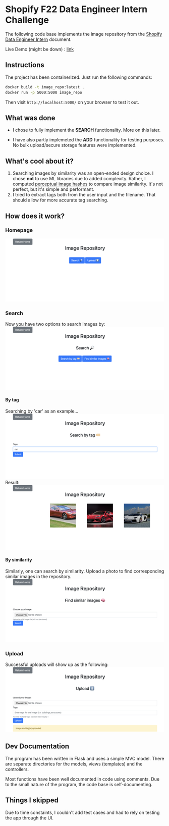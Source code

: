 # Shopify F22 Data Engineer Intern Challenge

The following code base implements the image repository from the [Shopify Data Engineer Intern](https://docs.google.com/document/d/1ijXrqQMOORukOWCWcwwcpxPcF_TczwvNE0wB4M2Orqg/edit#heading=h.n7bww7g70ipk) document.

Live Demo (might be down)
: [link](https://babrar-image-repo-shopify.herokuapp.com/home)  

## Instructions

The project has been containerized. Just run the following commands:

```sh
docker build -t image_repo:latest .
docker run -p 5000:5000 image_repo
```

Then visit `http://localhost:5000/` on your browser to test it out.

## What was done

- I chose to fully implement the **SEARCH** functionality. More on this later.

- I have also partly implemeted the **ADD** functionality for testing purposes. No bulk upload/secure storage features were implemented.

## What's cool about it?

1. Searching images by similarity was an open-ended design choice. I chose **not** to use ML libraries due to added complexity. Rather, I computed [perceptual image hashes](https://en.wikipedia.org/wiki/Perceptual_hashing) to compare image similarity. It's not perfect, but it's simple and performant.
2. I tried to extract tags both from the user input and the filename. That should allow for more accurate tag searching.

## How does it work?

### Homepage

![homepage](./doc/assets/homepage.png "Homepage")

### Search

Now you have two options to search images by:
![search options](./doc/assets/search_options.png "Search options")

#### By tag

Searching by 'car' as an example...
![tag search](./doc/assets/search_cars.png "Search_By_Tag")
Result:
![car results](./doc/assets/tag_display.png "Car_Display")

#### By similarity

Similarly, one can search by similarity. Upload a photo to find corresponding similar images in the repository.
![find similar](./doc/assets/find_similar.png)

### Upload

Successful uploads will show up as the following:
![upload](./doc/assets/upload_img.png)

## Dev Documentation

The program has been written in Flask and uses a simple MVC model.
There are separate directories for the models, views (templates) and the controllers.

Most functions have been well documented in code using comments. Due to the small nature of the program, the code base is self-documenting.

## Things I skipped

Due to time constaints, I couldn't add test cases and had to rely on testing the app through the UI.
